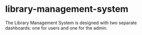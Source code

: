 # library-management-system
The Library Management System is designed with two separate dashboards: one for users and one for the admin.

